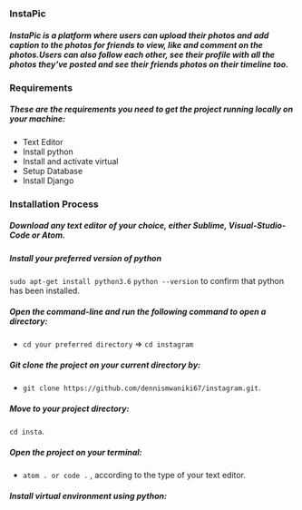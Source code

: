 ### InstaPic

##### InstaPic is a platform where users can upload  their photos and add caption to the photos for friends  to view, like and comment on the photos.Users can also follow each other, see their profile with all the photos they've posted and see their friends photos on their timeline too.

### Requirements
##### These are the requirements you need to get the project running locally on your machine:
  - Text Editor
  - Install python
  - Install and activate virtual
  - Setup Database
  - Install Django
### Installation Process
##### Download any text editor of your choice, either Sublime, Visual-Studio-Code or Atom.
##### Install your preferred version of python
```sudo apt-get install python3.6```
```python --version``` to confirm that python has been installed.
##### Open the command-line and run the following command to open a directory:
  - ```cd your preferred directory``` => ```cd instagram```
##### Git clone the project on your current directory by:
  - ```git clone https://github.com/dennismwaniki67/instagram.git```.
##### Move to your project directory:
```cd insta```.
##### Open the project on your terminal:
  - ```atom . or code .``` , according to the type of your text editor.
##### Install virtual environment using python:
